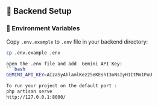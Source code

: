 ## 🔧 Backend Setup

### 📌 Environment Variables
Copy `.env.example` to `.env` file in your backend directory:
```bash
cp .env.example .env

open the .env file and add  Gemini API Key:
```bash
GEMINI_API_KEY=AIzaSyAhlamlKez25eKEshI3oNsIyH1ItMm1PuU

To run your project on the default port : 
php artisan serve
http://127.0.0.1:8000/
